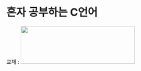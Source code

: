 # 혼자 공부하는 C언어
교재 : <img src = "https://shopping-phinf.pstatic.net/main_3246482/32464827753.20230207163312.jpg?type=w300" height = "100px" width = "300px">
